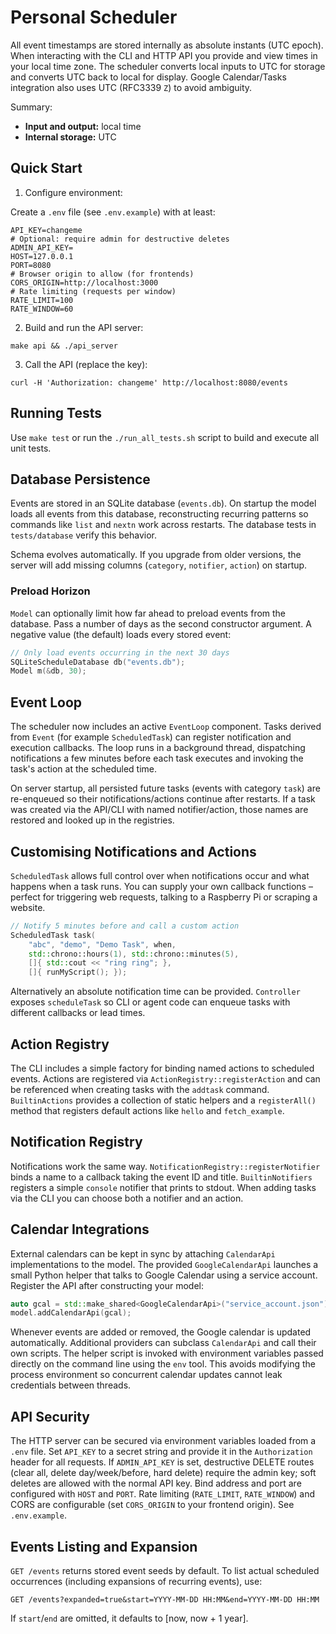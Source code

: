# Personal Scheduler

All event timestamps are stored internally as absolute instants (UTC epoch).
When interacting with the CLI and HTTP API you provide and view times in your
local time zone. The scheduler converts local inputs to UTC for storage and
converts UTC back to local for display. Google Calendar/Tasks integration also
uses UTC (RFC3339 `Z`) to avoid ambiguity.

Summary:
- **Input and output:** local time
- **Internal storage:** UTC

## Quick Start

1) Configure environment:

Create a `.env` file (see `.env.example`) with at least:

```
API_KEY=changeme
# Optional: require admin for destructive deletes
ADMIN_API_KEY=
HOST=127.0.0.1
PORT=8080
# Browser origin to allow (for frontends)
CORS_ORIGIN=http://localhost:3000
# Rate limiting (requests per window)
RATE_LIMIT=100
RATE_WINDOW=60
```

2) Build and run the API server:

```
make api && ./api_server
```

3) Call the API (replace the key):

```
curl -H 'Authorization: changeme' http://localhost:8080/events
```

## Running Tests

Use `make test` or run the `./run_all_tests.sh` script to build and execute all unit tests.

## Database Persistence

Events are stored in an SQLite database (`events.db`). On startup the model
loads all events from this database, reconstructing recurring patterns so
commands like `list` and `nextn` work across restarts. The database tests in
`tests/database` verify this behavior.

Schema evolves automatically. If you upgrade from older versions, the server
will add missing columns (`category`, `notifier`, `action`) on startup.

### Preload Horizon

`Model` can optionally limit how far ahead to preload events from the database.
Pass a number of days as the second constructor argument. A negative value (the
default) loads every stored event:

```cpp
// Only load events occurring in the next 30 days
SQLiteScheduleDatabase db("events.db");
Model m(&db, 30);
```

## Event Loop

The scheduler now includes an active `EventLoop` component. Tasks derived from
`Event` (for example `ScheduledTask`) can register notification and execution
callbacks. The loop runs in a background thread, dispatching notifications a
few minutes before each task executes and invoking the task's action at the
scheduled time.

On server startup, all persisted future tasks (events with category `task`)
are re-enqueued so their notifications/actions continue after restarts. If a
task was created via the API/CLI with named notifier/action, those names are
restored and looked up in the registries.

## Customising Notifications and Actions

`ScheduledTask` allows full control over when notifications occur and what
happens when a task runs. You can supply your own callback functions – perfect
for triggering web requests, talking to a Raspberry Pi or scraping a website.

```cpp
// Notify 5 minutes before and call a custom action
ScheduledTask task(
    "abc", "demo", "Demo Task", when,
    std::chrono::hours(1), std::chrono::minutes(5),
    []{ std::cout << "ring ring"; },
    []{ runMyScript(); });
```

Alternatively an absolute notification time can be provided. `Controller`
exposes `scheduleTask` so CLI or agent code can enqueue tasks with different
callbacks or lead times.

## Action Registry

The CLI includes a simple factory for binding named actions to scheduled
events. Actions are registered via `ActionRegistry::registerAction` and can be
referenced when creating tasks with the `addtask` command. `BuiltinActions`
provides a collection of static helpers and a `registerAll()` method that
registers default actions like `hello` and `fetch_example`.

## Notification Registry

Notifications work the same way. `NotificationRegistry::registerNotifier` binds
a name to a callback taking the event ID and title. `BuiltinNotifiers` registers
a simple `console` notifier that prints to stdout. When adding tasks via the CLI
you can choose both a notifier and an action.

## Calendar Integrations

External calendars can be kept in sync by attaching `CalendarApi` implementations to the model. The provided `GoogleCalendarApi` launches a small Python helper that talks to Google Calendar using a service account. Register the API after constructing your model:

```cpp
auto gcal = std::make_shared<GoogleCalendarApi>("service_account.json");
model.addCalendarApi(gcal);
```

Whenever events are added or removed, the Google calendar is updated automatically. Additional providers can subclass `CalendarApi` and call their own scripts.
The helper script is invoked with environment variables passed directly on the command line using the `env` tool. This avoids modifying the process environment so concurrent calendar updates cannot leak credentials between threads.

## API Security

The HTTP server can be secured via environment variables loaded from a `.env` file.
Set `API_KEY` to a secret string and provide it in the `Authorization` header for
all requests. If `ADMIN_API_KEY` is set, destructive DELETE routes (clear all,
delete day/week/before, hard delete) require the admin key; soft deletes are
allowed with the normal API key. Bind address and port are configured with
`HOST` and `PORT`. Rate limiting (`RATE_LIMIT`, `RATE_WINDOW`) and CORS are
configurable (set `CORS_ORIGIN` to your frontend origin). See `.env.example`.

## Events Listing and Expansion

`GET /events` returns stored event seeds by default. To list actual scheduled
occurrences (including expansions of recurring events), use:

```
GET /events?expanded=true&start=YYYY-MM-DD HH:MM&end=YYYY-MM-DD HH:MM
```

If `start`/`end` are omitted, it defaults to [now, now + 1 year].

